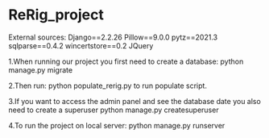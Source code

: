 # ReRig_project

External sources:
Django==2.2.26
Pillow==9.0.0
pytz==2021.3
sqlparse==0.4.2
wincertstore==0.2
JQuery


1.When running our project you first need to create a database:
python manage.py migrate

2.Then run:
python populate_rerig.py
to run populate script.

3.If you want to access the admin panel and see the database date you also need to create a superuser
python manage.py createsuperuser

4.To run the project on local server:
python manage.py runserver
